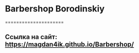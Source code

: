 # Barbershop Borodinskiy
=====================

## Ссылка на сайт: <https://magdan4ik.github.io/Barbershop/>